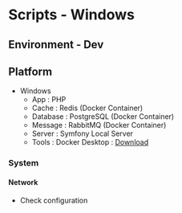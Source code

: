# Scripts - Windows

## Environment - Dev

## Platform

* Windows
  * App : PHP
  * Cache : Redis (Docker Container)
  * Database : PostgreSQL (Docker Container)
  * Message : RabbitMQ (Docker Container)
  * Server : Symfony Local Server
  * Tools : Docker Desktop : [Download](https://www.docker.com/products/docker-desktop/)

### System

#### Network

* Check configuration

```bash

```

